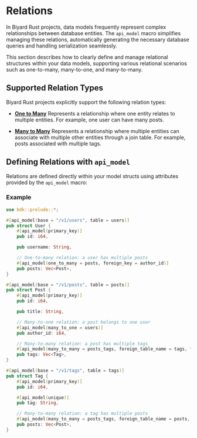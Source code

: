 # Relations

In Biyard Rust projects, data models frequently represent complex relationships between database entities. The `api_model` macro simplifies managing these relations, automatically generating the necessary database queries and handling serialization seamlessly.

This section describes how to clearly define and manage relational structures within your data models, supporting various relational scenarios such as one-to-many, many-to-one, and many-to-many.

## Supported Relation Types

Biyard Rust projects explicitly support the following relation types:

- **[One to Many](./one-to-many.md)**
  Represents a relationship where one entity relates to multiple entities. For example, one user can have many posts.

- **[Many to Many](./many-to-many.md)**
  Represents a relationship where multiple entities can associate with multiple other entities through a join table. For example, posts associated with multiple tags.

## Defining Relations with `api_model`

Relations are defined directly within your model structs using attributes provided by the `api_model` macro:

### Example

```rust
use bdk::prelude::*;

#[api_model(base = "/v1/users", table = users)]
pub struct User {
    #[api_model(primary_key)]
    pub id: i64,

    pub username: String,

    // One-to-many relation: a user has multiple posts
    #[api_model(one_to_many = posts, foreign_key = author_id)]
    pub posts: Vec<Post>,
}

#[api_model(base = "/v1/posts", table = posts)]
pub struct Post {
    #[api_model(primary_key)]
    pub id: i64,

    pub title: String,

    // Many-to-one relation: a post belongs to one user
    #[api_model(many_to_one = users)]
    pub author_id: i64,

    // Many-to-many relation: a post has multiple tags
    #[api_model(many_to_many = posts_tags, foreign_table_name = tags, foreign_primary_key = tag_id, foreign_reference_key = post_id)]
    pub tags: Vec<Tag>,
}

#[api_model(base = "/v1/tags", table = tags)]
pub struct Tag {
    #[api_model(primary_key)]
    pub id: i64,

    #[api_model(unique)]
    pub tag: String,

    // Many-to-many relation: a tag has multiple posts
    #[api_model(many_to_many = posts_tags, foreign_table_name = posts, foreign_primary_key = post_id, foreign_reference_key = tag_id)]
    pub posts: Vec<Post>,
}
```


